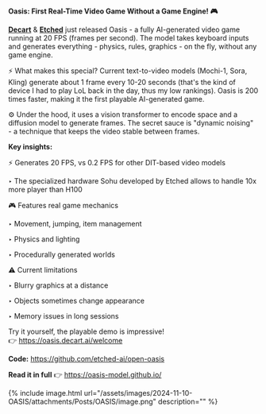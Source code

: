 
**Oasis: First Real-Time Video Game Without a Game Engine! 🎮**

[**Decart**](https://www.linkedin.com/feed/?trk=guest_homepage-basic_google-one-tap-submit#) & [**Etched**](https://www.linkedin.com/feed/?trk=guest_homepage-basic_google-one-tap-submit#) just released Oasis - a fully AI-generated video game running at 20 FPS (frames per second). The model takes keyboard inputs and generates everything - physics, rules, graphics - on the fly, without any game engine.

⚡️ What makes this special? Current text-to-video models (Mochi-1, Sora, Kling) generate about 1 frame every 10-20 seconds (that's the kind of device I had to play LoL back in the day, thus my low rankings). Oasis is 200 times faster, making it the first playable AI-generated game.

⚙️ Under the hood, it uses a vision transformer to encode space and a diffusion model to generate frames. The secret sauce is "dynamic noising" - a technique that keeps the video stable between frames.

**Key insights:**

⚡️ Generates 20 FPS, vs 0.2 FPS for other DIT-based video models

‣ The specialized hardware Sohu developed by Etched allows to handle 10x more player than H100

🎮 Features real game mechanics

‣ Movement, jumping, item management

‣ Physics and lighting

‣ Procedurally generated worlds

⚠️ Current limitations

‣ Blurry graphics at a distance

‣ Objects sometimes change appearance

‣ Memory issues in long sessions

Try it yourself, the playable demo is impressive! 👉 https://oasis.decart.ai/welcome


**Code:** https://github.com/etched-ai/open-oasis

**Read it in full** 👉 https://oasis-model.github.io/

{% include image.html url="/assets/images/2024-11-10-OASIS/attachments/Posts/OASIS/image.png" description="" %}

